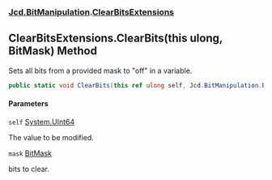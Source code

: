 ### [Jcd.BitManipulation](Jcd.BitManipulation.md 'Jcd.BitManipulation').[ClearBitsExtensions](Jcd.BitManipulation.ClearBitsExtensions.md 'Jcd.BitManipulation.ClearBitsExtensions')

## ClearBitsExtensions.ClearBits(this ulong, BitMask) Method

Sets all bits from a provided mask to "off" in a variable.

```csharp
public static void ClearBits(this ref ulong self, Jcd.BitManipulation.BitMask mask);
```
#### Parameters

<a name='Jcd.BitManipulation.ClearBitsExtensions.ClearBits(thisulong,Jcd.BitManipulation.BitMask).self'></a>

`self` [System.UInt64](https://docs.microsoft.com/en-us/dotnet/api/System.UInt64 'System.UInt64')

The value to be modified.

<a name='Jcd.BitManipulation.ClearBitsExtensions.ClearBits(thisulong,Jcd.BitManipulation.BitMask).mask'></a>

`mask` [BitMask](Jcd.BitManipulation.BitMask.md 'Jcd.BitManipulation.BitMask')

bits to clear.